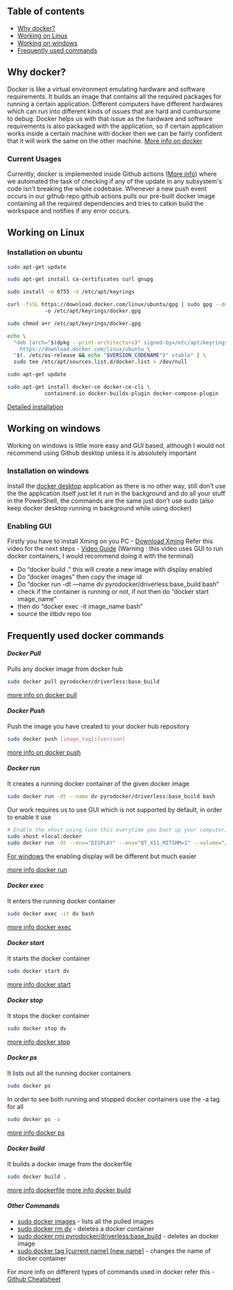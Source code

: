 ## Table of contents
* [Why docker?](#why-docker)
* [Working on Linux](#working-on-linux)
* [Working on windows](#working-on-windows)
* [Frequently used commands](#frequently-used-docker-commands)


## Why docker?
Docker is like a virtual environment emulating hardware and software requirements. It builds an image that contains all the required packages for running a certain application. Different computers have different hardwares which can run into different kinds of issues that are hard and cumbursome to debug. Docker helps us with that issue as the hardware and software requirements is also packaged with the application, so if certain application works inside a certain machine with docker then we can be fairly confident that it will work the same on the other machine.
[More info on docker](https://www.docker.com/what-docker#copy1) 

### Current Usages
Currently, docker is implemented inside Github actions ([More info](https://github.com/features/actions)) where we automated the task of checking if any of the update in any subsystem's code isn't breaking the whole codebase. Whenever a new push event occurs in our github repo github actions pulls our pre-built docker image containing all the required dependencies and tries to catkin build the workspace and notifies if any error occurs.

## Working on Linux
### Installation on ubuntu
```sh
sudo apt-get update

sudo apt-get install ca-certificates curl gnupg

sudo install -m 0755 -d /etc/apt/keyrings

curl -fsSL https://download.docker.com/linux/ubuntu/gpg | sudo gpg --dearmor \ 
			-o /etc/apt/keyrings/docker.gpg

sudo chmod a+r /etc/apt/keyrings/docker.gpg

echo \
  "deb [arch="$(dpkg --print-architecture)" signed-by=/etc/apt/keyrings/docker.gpg] \
	https://download.docker.com/linux/ubuntu \
  "$(. /etc/os-release && echo "$VERSION_CODENAME")" stable" | \
  sudo tee /etc/apt/sources.list.d/docker.list > /dev/null

sudo apt-get update

sudo apt-get install docker-ce docker-ce-cli \
			containerd.io docker-buildx-plugin docker-compose-plugin
```
[Detailed installation](https://docs.docker.com/engine/install/ubuntu/)

## Working on windows
Working on windows is little more easy and GUI based, although I would not recommend using Github desktop unless it is absolutely important 
### Installation on windows
Install the [docker desktop](https://docs.docker.com/desktop/install/windows-install/) application as there is no other way, still don’t use the the application itself just let it run in the background and do all your stuff in the PowerShell, the commands are the same just don't use sudo (also keep docker desktop running in background while using docker)
### Enabling GUI
Firstly you have to install Xming on you PC - [Download Xming](https://sourceforge.net/projects/xming/)
Refer this video for the next steps - [Video Guide](https://youtu.be/BDilFZ9C9mw?t=23) (Warning : this video uses GUI to run docker containers, I would recommend doing it with the terminal)
- Do “docker build .” this will create a new image with display enabled
- Do “docker images” then copy the image id
- Do “docker run -dt —name dv pyrodocker/driverless:base_build bash”
- check if the container is running or not, if not then do “docker start image_name”
- then do “docker exec -it image_name bash”
- source the iitbdv repo too

## Frequently used docker commands

#### *Docker Pull*
Pulls any docker image from docker hub
```sh
sudo docker pull pyrodocker/driverless:base_build
```
[more info on docker pull](https://docs.docker.com/engine/reference/commandline/pull)


#### *Docker Push*
Push the image you have created to your docker hub repository
```sh
sudo docker push [image_tag]:[verison]
```
[more info on docker push](https://docs.docker.com/engine/reference/commandline/push)


#### *Docker run*
It creates a running docker container of the given docker image
```sh
sudo docker run -dt --name dv pyrodocker/driverless:base_build bash
```
Our work requires us to use GUI which is not supported by default, in order to enable it use
```sh
# Enable the xhost using (use this everytime you boot up your computer)
sudo xhost +local:docker
sudo docker run -dt --env="DISPLAY" --env="QT_X11_MITSHM=1" --volume="/tmp/.X11-unix:/tmp/.X11-unix:rw" --device=/dev/dri:/dev/dri --name dv pyrodocker/driverless:version bash
```
[For windows](#installation-on-windows) the enabling display will be different but much easier

[more info docker run](https://docs.docker.com/engine/reference/commandline/run)


#### *Docker exec*
It enters the running docker container
```sh
sudo docker exec -it dv bash
```
[more info docker exec](https://docs.docker.com/engine/reference/commandline/exec)


#### *Docker start*
It starts the docker container
```sh
sudo docker start dv
```
[more info docker start](https://docs.docker.com/engine/reference/commandline/start)


#### *Docker stop*
It stops the docker container
```sh
sudo docker stop dv
```
[more info docker stop](https://docs.docker.com/engine/reference/commandline/stop)


#### *Docker ps*
It lists out all the running docker containers
```sh
sudo docker ps
```
In order to see both running and stopped docker containers use the -a tag for all
```sh
sudo docker ps -a
```
[more info docker ps](https://docs.docker.com/engine/reference/commandline/ps)


#### *Docker build*
It builds a docker image from the dockerfile
```sh
sudo docker build .
```
[more info dockerfile](https://docs.docker.com/engine/reference/builder/)
[more info docker build](https://docs.docker.com/engine/reference/commandline/build)


#### *Other Commands*
* [sudo docker images](https://docs.docker.com/engine/reference/commandline/images) - lists all the pulled images
* [sudo docker rm dv](https://docs.docker.com/engine/reference/commandline/remove) - deletes a docker container
* [sudo docker rmi pyrodocker/driverless:base_build](https://docs.docker.com/engine/reference/commandline/remove) - deletes an docker image
* [sudo docker tag [current name] [new name]](https://docs.docker.com/engine/reference/commandline/tag) - changes the name of docker container

For more info on different types of commands used in docker refer this -
[Github Cheatsheet](https://github.com/wsargent/docker-cheat-sheet)

